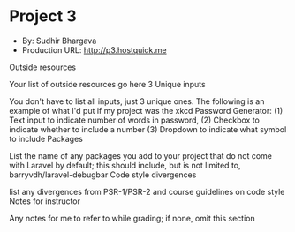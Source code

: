 # Project 3
+ By: Sudhir Bhargava
+ Production URL: <http://p3.hostquick.me>

Outside resources

Your list of outside resources go here
3 Unique inputs

You don't have to list all inputs, just 3 unique ones. The following is an example of what I'd put if my project was the xkcd Password Generator: (1) Text input to indicate number of words in password, (2) Checkbox to indicate whether to include a number (3) Dropdown to indicate what symbol to include
Packages

List the name of any packages you add to your project that do not come with Laravel by default; this should include, but is not limited to, barryvdh/laravel-debugbar
Code style divergences

list any divergences from PSR-1/PSR-2 and course guidelines on code style
Notes for instructor

Any notes for me to refer to while grading; if none, omit this section